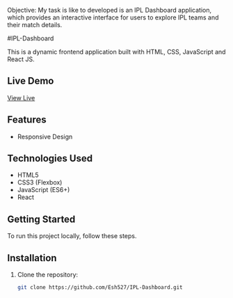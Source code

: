 Objective:
My task is like to developed is an IPL Dashboard application, which provides an interactive interface for users to explore IPL teams and their match details.


#IPL-Dashboard

This is a dynamic frontend application built with HTML, CSS, JavaScript and React JS.

## Live Demo
[View Live](https://ipldashboard.ccbp.tech/)

## Features
- Responsive Design

## Technologies Used
- HTML5
- CSS3 (Flexbox)
- JavaScript (ES6+)
- React

## Getting Started
To run this project locally, follow these steps.

## Installation

1. Clone the repository:
   ```bash
   git clone https://github.com/Esh527/IPL-Dashboard.git
